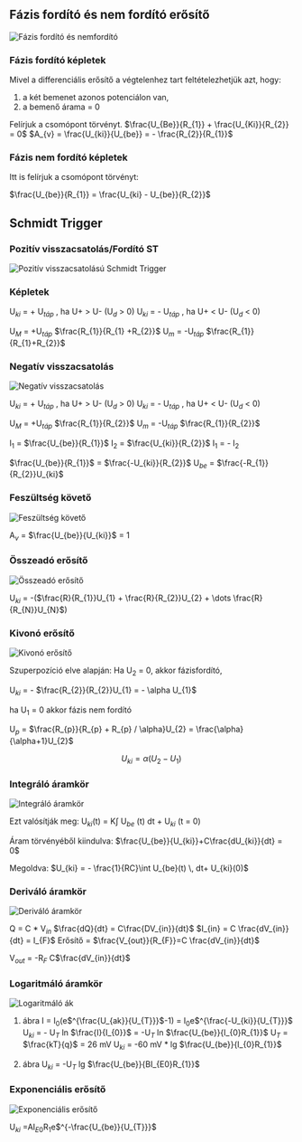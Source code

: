 ## Fázis fordító és nem fordító erősítő
![Fázis fordító és nemfordító](fazisfordito.jpg)
### Fázis fordító képletek

Mivel a differenciális erősítő a végtelenhez tart feltételezhetjük azt, hogy:
1. a két bemenet azonos potenciálon van,
2. a bemenő árama = 0

Felírjuk a csomópont törvényt.
$\frac{U_{Be}}{R_{1}} + \frac{U_{Ki}}{R_{2}} = 0$
$A_{v} = \frac{U_{ki}}{U_{be}} = - \frac{R_{2}}{R_{1}}$

### Fázis nem fordító képletek

Itt is felírjuk a csomópont törvényt:

$\frac{U_{be}}{R_{1}} = \frac{U_{ki} - U_{be}}{R_{2}}$

## Schmidt Trigger

### Pozitív visszacsatolás/Fordító ST

![Pozitív visszacsatolású Schmidt Trigger](schmidtT.png)

### Képletek

U$_{ki}$ = + U$_{táp}$ , ha U+ > U- (U$_d$ > 0)
U$_{ki}$ = - U$_{táp}$ , ha U+ < U- (U$_d$ < 0)

U$_M$ = +U$_{táp}$ $\frac{R_{1}}{R_{1} +R_{2}}$
U$_m$ = -U$_{táp}$ $\frac{R_{1}}{R_{1}+R_{2}}$

### Negatív visszacsatolás

![Negatív visszacsatolás](schmidtTF.png)

U$_{ki}$ = + U$_{táp}$ , ha U+ > U- (U$_d$ > 0)
U$_{ki}$ = - U$_{táp}$ , ha U+ < U- (U$_d$ < 0)

U$_M$ = +U$_{táp}$ $\frac{R_{1}}{R_{2}}$
U$_m$ = -U$_{táp}$ $\frac{R_{1}}{R_{2}}$

I$_1$ = $\frac{U_{be}}{R_{1}}$ 
I$_2$ = $\frac{U_{ki}}{R_{2}}$
I$_1$ = - I$_2$

$\frac{U_{be}}{R_{1}}$ = $\frac{-U_{ki}}{R_{2}}$
U$_{be}$ = $\frac{-R_{1}}{R_{2}}U_{ki}$

### Feszültség követő

![Feszültség követő](feszkoveto.png)

A$_v$ = $\frac{U_{be}}{U_{ki}}$ = 1

### Összeadó erősítő

![Összeadó erősítő](feszosszeado.png)

U$_{ki}$ = -($\frac{R}{R_{1}}U_{1} + \frac{R}{R_{2}}U_{2} + \dots \frac{R}{R_{N}}U_{N}$)
### Kivonó erősítő

![Kivonó erősítő](feszkivono.png)

Szuperpozíció elve alapján:
Ha U$_2$ = 0, akkor fázisfordító, 

U$_{ki}$ = - $\frac{R_{2}}{R_{2}}U_{1} = - \alpha U_{1}$

ha U$_1$ = 0 akkor fázis nem fordító

U$_p$ = $\frac{R_{p}}{R_{p} + R_{p} / \alpha}U_{2} = \frac{\alpha}{\alpha+1}U_{2}$


$$U_{ki} = \alpha(U_{2}-U_{1})$$

### Integráló áramkör

![Integráló áramkör](integraloaramkor.png)

Ezt valósítják meg:
U$_{ki}$(t) = K$\int$ U$_{be}$ (t) dt + U$_{ki}$ (t = 0)

Áram törvényéből kiindulva: $\frac{U_{be}}{U_{ki}}+C\frac{dU_{ki}}{dt} = 0$

Megoldva: $U_{ki} = - \frac{1}{RC}\int U_{be}(t) \, dt+ U_{ki}(0)$

### Deriváló áramkör

![Deriváló áramkör](derivaloaramkor.png)

Q = C * V$_{in}$
$\frac{dQ}{dt} = C\frac{DV_{in}}{dt}$
$I_{in} = C \frac{dV_{in}}{dt} = I_{F}$
Erősítő = $\frac{V_{out}}{R_{F}}=C \frac{dV_{in}}{dt}$

V$_{out}$ = -R$_F$ C$\frac{dV_{in}}{dt}$
### Logaritmáló áramkör

![Logaritmáló ák](logaritmalo.png)
1. ábra
		I = I$_0$(e$^{\frac{U_{ak}}{U_{T}}}$-1) = I$_0$e$^{\frac{-U_{ki}}{U_{T}}}$
		U$_{ki}$ = - U$_T$ ln $\frac{I}{I_{0}}$ = -U$_T$ ln $\frac{U_{be}}{I_{0}R_{1}}$
		U$_T$ = $\frac{kT}{q}$ = 26 mV
		U$_{ki}$ = -60 mV * lg $\frac{U_{be}}{I_{0}R_{1}}$

2. ábra
		U$_{ki}$ = -U$_T$ lg $\frac{U_{be}}{BI_{E0}R_{1}}$
### Exponenciális erősítő

![Exponenciális erősítő](exponencialis.png)

U$_{ki}$ =AI$_{E0}$R$_1$e$^{-\frac{U_{be}}{U_{T}}}$
